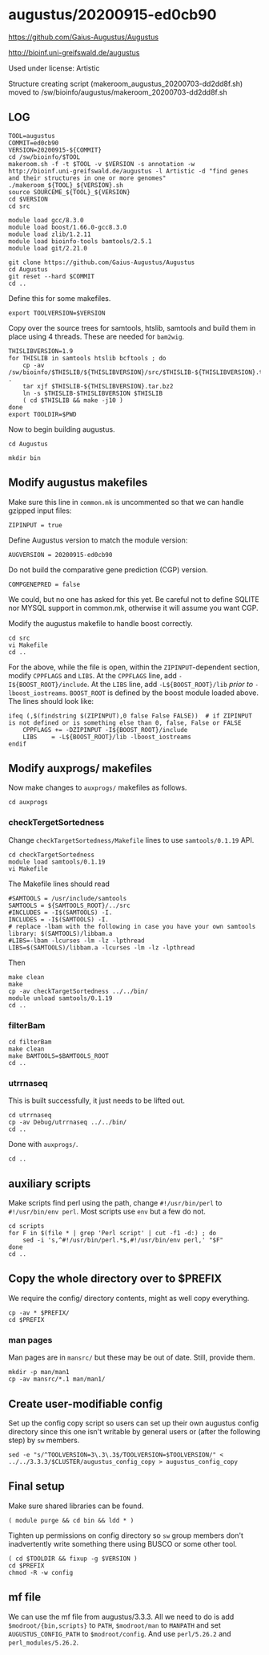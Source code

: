augustus/20200915-ed0cb90
========================

<https://github.com/Gaius-Augustus/Augustus>

<http://bioinf.uni-greifswald.de/augustus>

Used under license:
Artistic

Structure creating script (makeroom_augustus_20200703-dd2dd8f.sh) moved to /sw/bioinfo/augustus/makeroom_20200703-dd2dd8f.sh

LOG
---

    TOOL=augustus
    COMMIT=ed0cb90
    VERSION=20200915-${COMMIT}
    cd /sw/bioinfo/$TOOL
    makeroom.sh -f -t $TOOL -v $VERSION -s annotation -w http://bioinf.uni-greifswald.de/augustus -l Artistic -d "find genes and their structures in one or more genomes"
    ./makeroom_${TOOL}_${VERSION}.sh
    source SOURCEME_${TOOL}_${VERSION}
    cd $VERSION
    cd src

    module load gcc/8.3.0
    module load boost/1.66.0-gcc8.3.0
    module load zlib/1.2.11
    module load bioinfo-tools bamtools/2.5.1
    module load git/2.21.0

    git clone https://github.com/Gaius-Augustus/Augustus
    cd Augustus
    git reset --hard $COMMIT
    cd ..

Define this for some makefiles.

    export TOOLVERSION=$VERSION

Copy over the source trees for samtools, htslib, samtools and build them in
place using 4 threads.  These are needed for `bam2wig`.

    THISLIBVERSION=1.9
    for THISLIB in samtools htslib bcftools ; do
        cp -av /sw/bioinfo/$THISLIB/${THISLIBVERSION}/src/$THISLIB-${THISLIBVERSION}.tar.bz2 .
        tar xjf $THISLIB-${THISLIBVERSION}.tar.bz2
        ln -s $THISLIB-$THISLIBVERSION $THISLIB
        ( cd $THISLIB && make -j10 )
    done
    export TOOLDIR=$PWD

Now to begin building augustus.

    cd Augustus

    mkdir bin



## Modify augustus makefiles

Make sure this line in `common.mk` is uncommented so that we can handle gzipped input files:

    ZIPINPUT = true

Define Augustus version to match the module version:

    AUGVERSION = 20200915-ed0cb90

Do not build the comparative gene prediction (CGP) version.

    COMPGENEPRED = false

We could, but no one has asked for this yet.  Be careful not to define SQLITE
nor MYSQL support in common.mk, otherwise it will assume you want CGP.

Modify the augustus makefile to handle boost correctly.

    cd src
    vi Makefile
    cd ..

For the above, while the file is open, within the `ZIPINPUT`-dependent section,
modify `CPPFLAGS` and `LIBS`.  At the `CPPFLAGS` line, add
`-I${BOOST_ROOT}/include`.  At the `LIBS` line, add `-L${BOOST_ROOT}/lib`
*prior to* `-lboost_iostreams`.  `BOOST_ROOT` is defined by the boost module loaded
above.  The lines should look like:

    ifeq (,$(findstring $(ZIPINPUT),0 false False FALSE))  # if ZIPINPUT is not defined or is something else than 0, false, False or FALSE
        CPPFLAGS += -DZIPINPUT -I${BOOST_ROOT}/include
        LIBS    = -L${BOOST_ROOT}/lib -lboost_iostreams
    endif


## Modify auxprogs/ makefiles

Now make changes to `auxprogs/` makefiles as follows.

    cd auxprogs

### checkTergetSortedness

Change `checkTargetSortedness/Makefile` lines to use `samtools/0.1.19` API.

    cd checkTargetSortedness
    module load samtools/0.1.19
    vi Makefile

The Makefile lines should read

    #SAMTOOLS = /usr/include/samtools
    SAMTOOLS = ${SAMTOOLS_ROOT}/../src
    #INCLUDES = -I$(SAMTOOLS) -I.
    INCLUDES = -I$(SAMTOOLS) -I.
    # replace -lbam with the following in case you have your own samtools library: $(SAMTOOLS)/libbam.a
    #LIBS=-lbam -lcurses -lm -lz -lpthread
    LIBS=$(SAMTOOLS)/libbam.a -lcurses -lm -lz -lpthread

Then

    make clean
    make
    cp -av checkTargetSortedness ../../bin/
    module unload samtools/0.1.19
    cd ..

### filterBam

    cd filterBam
    make clean
    make BAMTOOLS=$BAMTOOLS_ROOT
    cd ..

### utrrnaseq

This is built successfully, it just needs to be lifted out.

    cd utrrnaseq
    cp -av Debug/utrrnaseq ../../bin/
    cd ..

Done with `auxprogs/`.

    cd ..


## auxiliary scripts


Make scripts find perl using the path, change `#!/usr/bin/perl` to `#!/usr/bin/env perl`.
Most scripts use `env` but a few do not.

    cd scripts
    for F in $(file * | grep 'Perl script' | cut -f1 -d:) ; do
        sed -i 's,^#!/usr/bin/perl.*$,#!/usr/bin/env perl,' "$F"
    done
    cd ..


## Copy the whole directory over to $PREFIX


We require the config/ directory contents, might as well copy everything.

    cp -av * $PREFIX/
    cd $PREFIX

### man pages

Man pages are in `mansrc/` but these may be out of date.  Still, provide them.

    mkdir -p man/man1
    cp -av mansrc/*.1 man/man1/


## Create user-modifiable config


Set up the config copy script so users can set up their own augustus config
directory since this one isn't writable by general users or (after the
following step) by `sw` members.

    sed -e "s/^TOOLVERSION=3\.3\.3$/TOOLVERSION=$TOOLVERSION/" < ../../3.3.3/$CLUSTER/augustus_config_copy > augustus_config_copy


## Final setup


Make sure shared libraries can be found.

    ( module purge && cd bin && ldd * )

Tighten up permissions on config directory so `sw` group members don't
inadvertently write something there using BUSCO or some other tool.

    ( cd $TOOLDIR && fixup -g $VERSION )
    cd $PREFIX
    chmod -R -w config


## mf file

We can use the mf file from augustus/3.3.3.  All we need to do is add
`$modroot/{bin,scripts}` to `PATH`, `$modroot/man` to `MANPATH` and set
`AUGUSTUS_CONFIG_PATH` to `$modroot/config`.  And use `perl/5.26.2` and
`perl_modules/5.26.2`.


